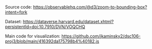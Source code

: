 Source code: https://observablehq.com/@d3/zoom-to-bounding-box?intent=fork

Dataset: https://dataverse.harvard.edu/dataset.xhtml?persistentId=doi:10.7910/DVN/VOQCHQ

Main code for visualization: https://github.com/jkaminsky2/dsc106-proj3/blob/main/416392da175798b4%40182.js
